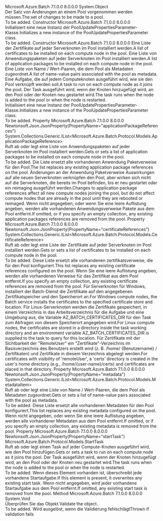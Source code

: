 <Type Name="PoolUpdatePropertiesParameter" FullName="Microsoft.Azure.Batch.Protocol.Models.PoolUpdatePropertiesParameter">
  <TypeSignature Language="C#" Value="public class PoolUpdatePropertiesParameter" />
  <TypeSignature Language="ILAsm" Value=".class public auto ansi beforefieldinit PoolUpdatePropertiesParameter extends System.Object" />
  <TypeSignature Language="DocId" Value="T:Microsoft.Azure.Batch.Protocol.Models.PoolUpdatePropertiesParameter" />
  <TypeSignature Language="VB.NET" Value="Public Class PoolUpdatePropertiesParameter" />
  <TypeSignature Language="F#" Value="type PoolUpdatePropertiesParameter = class" />
  <AssemblyInfo>
    <AssemblyName>Microsoft.Azure.Batch</AssemblyName>
    <AssemblyVersion>7.1.0.0</AssemblyVersion>
    <AssemblyVersion>8.0.0.0</AssemblyVersion>
  </AssemblyInfo>
  <Base>
    <BaseTypeName>System.Object</BaseTypeName>
  </Base>
  <Interfaces />
  <Docs>
    <summary>
            <span data-ttu-id="fdc57-101">Der Satz von Änderungen an einem Pool vorgenommen werden müssen.</span><span class="sxs-lookup"><span data-stu-id="fdc57-101">The set of changes to be made to a pool.</span></span>
            </summary>
    <remarks>To be added.</remarks>
  </Docs>
  <Members>
    <Member MemberName=".ctor">
      <MemberSignature Language="C#" Value="public PoolUpdatePropertiesParameter ();" />
      <MemberSignature Language="ILAsm" Value=".method public hidebysig specialname rtspecialname instance void .ctor() cil managed" />
      <MemberSignature Language="DocId" Value="M:Microsoft.Azure.Batch.Protocol.Models.PoolUpdatePropertiesParameter.#ctor" />
      <MemberSignature Language="VB.NET" Value="Public Sub New ()" />
      <MemberType>Constructor</MemberType>
      <AssemblyInfo>
        <AssemblyName>Microsoft.Azure.Batch</AssemblyName>
        <AssemblyVersion>7.1.0.0</AssemblyVersion>
        <AssemblyVersion>8.0.0.0</AssemblyVersion>
      </AssemblyInfo>
      <Parameters />
      <Docs>
        <summary>
            <span data-ttu-id="fdc57-102">Initialisiert eine neue Instanz der PoolUpdatePropertiesParameter-Klasse.</span><span class="sxs-lookup"><span data-stu-id="fdc57-102">Initializes a new instance of the PoolUpdatePropertiesParameter class.</span></span>
            </summary>
        <remarks>To be added.</remarks>
      </Docs>
    </Member>
    <Member MemberName=".ctor">
      <MemberSignature Language="C#" Value="public PoolUpdatePropertiesParameter (System.Collections.Generic.IList&lt;Microsoft.Azure.Batch.Protocol.Models.CertificateReference&gt; certificateReferences, System.Collections.Generic.IList&lt;Microsoft.Azure.Batch.Protocol.Models.ApplicationPackageReference&gt; applicationPackageReferences, System.Collections.Generic.IList&lt;Microsoft.Azure.Batch.Protocol.Models.MetadataItem&gt; metadata, Microsoft.Azure.Batch.Protocol.Models.StartTask startTask = null);" />
      <MemberSignature Language="ILAsm" Value=".method public hidebysig specialname rtspecialname instance void .ctor(class System.Collections.Generic.IList`1&lt;class Microsoft.Azure.Batch.Protocol.Models.CertificateReference&gt; certificateReferences, class System.Collections.Generic.IList`1&lt;class Microsoft.Azure.Batch.Protocol.Models.ApplicationPackageReference&gt; applicationPackageReferences, class System.Collections.Generic.IList`1&lt;class Microsoft.Azure.Batch.Protocol.Models.MetadataItem&gt; metadata, class Microsoft.Azure.Batch.Protocol.Models.StartTask startTask) cil managed" />
      <MemberSignature Language="DocId" Value="M:Microsoft.Azure.Batch.Protocol.Models.PoolUpdatePropertiesParameter.#ctor(System.Collections.Generic.IList{Microsoft.Azure.Batch.Protocol.Models.CertificateReference},System.Collections.Generic.IList{Microsoft.Azure.Batch.Protocol.Models.ApplicationPackageReference},System.Collections.Generic.IList{Microsoft.Azure.Batch.Protocol.Models.MetadataItem},Microsoft.Azure.Batch.Protocol.Models.StartTask)" />
      <MemberSignature Language="F#" Value="new Microsoft.Azure.Batch.Protocol.Models.PoolUpdatePropertiesParameter : System.Collections.Generic.IList&lt;Microsoft.Azure.Batch.Protocol.Models.CertificateReference&gt; * System.Collections.Generic.IList&lt;Microsoft.Azure.Batch.Protocol.Models.ApplicationPackageReference&gt; * System.Collections.Generic.IList&lt;Microsoft.Azure.Batch.Protocol.Models.MetadataItem&gt; * Microsoft.Azure.Batch.Protocol.Models.StartTask -&gt; Microsoft.Azure.Batch.Protocol.Models.PoolUpdatePropertiesParameter" Usage="new Microsoft.Azure.Batch.Protocol.Models.PoolUpdatePropertiesParameter (certificateReferences, applicationPackageReferences, metadata, startTask)" />
      <MemberType>Constructor</MemberType>
      <AssemblyInfo>
        <AssemblyName>Microsoft.Azure.Batch</AssemblyName>
        <AssemblyVersion>7.1.0.0</AssemblyVersion>
        <AssemblyVersion>8.0.0.0</AssemblyVersion>
      </AssemblyInfo>
      <Parameters>
        <Parameter Name="certificateReferences" Type="System.Collections.Generic.IList&lt;Microsoft.Azure.Batch.Protocol.Models.CertificateReference&gt;" />
        <Parameter Name="applicationPackageReferences" Type="System.Collections.Generic.IList&lt;Microsoft.Azure.Batch.Protocol.Models.ApplicationPackageReference&gt;" />
        <Parameter Name="metadata" Type="System.Collections.Generic.IList&lt;Microsoft.Azure.Batch.Protocol.Models.MetadataItem&gt;" />
        <Parameter Name="startTask" Type="Microsoft.Azure.Batch.Protocol.Models.StartTask" />
      </Parameters>
      <Docs>
        <param name="certificateReferences"><span data-ttu-id="fdc57-103">Eine Liste der Zertifikate auf jeder Serverknoten im Pool installiert werden.</span><span class="sxs-lookup"><span data-stu-id="fdc57-103">A list of certificates to be installed on each compute node in the pool.</span></span></param>
        <param name="applicationPackageReferences"><span data-ttu-id="fdc57-104">Eine Liste von Anwendungspaketen auf jeder Serverknoten im Pool installiert werden.</span><span class="sxs-lookup"><span data-stu-id="fdc57-104">A list of application packages to be installed on each compute node in the pool.</span></span></param>
        <param name="metadata"><span data-ttu-id="fdc57-105">Eine Liste von Name / Wert-Paaren, die dem Pool als Metadaten zugeordnet.</span><span class="sxs-lookup"><span data-stu-id="fdc57-105">A list of name-value pairs associated with the pool as metadata.</span></span></param>
        <param name="startTask"><span data-ttu-id="fdc57-106">Eine Aufgabe, die auf jedem Computeknoten ausgeführt wird, wie sie den Pool verknüpft werden soll.</span><span class="sxs-lookup"><span data-stu-id="fdc57-106">A task to run on each compute node as it joins the pool.</span></span> <span data-ttu-id="fdc57-107">Der Task ausgeführt wird, wenn der Knoten hinzugefügt wird, an den Pool oder der Knoten neu gestartet wird.</span><span class="sxs-lookup"><span data-stu-id="fdc57-107">The task runs when the node is added to the pool or when the node is restarted.</span></span></param>
        <summary>
            <span data-ttu-id="fdc57-108">Initialisiert eine neue Instanz der PoolUpdatePropertiesParameter-Klasse.</span><span class="sxs-lookup"><span data-stu-id="fdc57-108">Initializes a new instance of the PoolUpdatePropertiesParameter class.</span></span>
            </summary>
        <remarks>To be added.</remarks>
      </Docs>
    </Member>
    <Member MemberName="ApplicationPackageReferences">
      <MemberSignature Language="C#" Value="public System.Collections.Generic.IList&lt;Microsoft.Azure.Batch.Protocol.Models.ApplicationPackageReference&gt; ApplicationPackageReferences { get; set; }" />
      <MemberSignature Language="ILAsm" Value=".property instance class System.Collections.Generic.IList`1&lt;class Microsoft.Azure.Batch.Protocol.Models.ApplicationPackageReference&gt; ApplicationPackageReferences" />
      <MemberSignature Language="DocId" Value="P:Microsoft.Azure.Batch.Protocol.Models.PoolUpdatePropertiesParameter.ApplicationPackageReferences" />
      <MemberSignature Language="VB.NET" Value="Public Property ApplicationPackageReferences As IList(Of ApplicationPackageReference)" />
      <MemberSignature Language="F#" Value="member this.ApplicationPackageReferences : System.Collections.Generic.IList&lt;Microsoft.Azure.Batch.Protocol.Models.ApplicationPackageReference&gt; with get, set" Usage="Microsoft.Azure.Batch.Protocol.Models.PoolUpdatePropertiesParameter.ApplicationPackageReferences" />
      <MemberType>Property</MemberType>
      <AssemblyInfo>
        <AssemblyName>Microsoft.Azure.Batch</AssemblyName>
        <AssemblyVersion>7.1.0.0</AssemblyVersion>
        <AssemblyVersion>8.0.0.0</AssemblyVersion>
      </AssemblyInfo>
      <Attributes>
        <Attribute>
          <AttributeName>Newtonsoft.Json.JsonProperty(PropertyName="applicationPackageReferences")</AttributeName>
        </Attribute>
      </Attributes>
      <ReturnValue>
        <ReturnType>System.Collections.Generic.IList&lt;Microsoft.Azure.Batch.Protocol.Models.ApplicationPackageReference&gt;</ReturnType>
      </ReturnValue>
      <Docs>
        <summary>
            <span data-ttu-id="fdc57-109">Ruft ab oder legt eine Liste von Anwendungspaketen auf jeder Serverknoten im Pool installiert werden.</span><span class="sxs-lookup"><span data-stu-id="fdc57-109">Gets or sets a list of application packages to be installed on each compute node in the pool.</span></span>
            </summary>
        <value>To be added.</value>
        <remarks>
            <span data-ttu-id="fdc57-110">Die Liste ersetzt alle vorhandenen Anwendung Paketverweise für den Pool.</span><span class="sxs-lookup"><span data-stu-id="fdc57-110">The list replaces any existing application package references on the pool.</span></span> <span data-ttu-id="fdc57-111">Änderungen an der Anwendung Paketverweise Auswirkungen auf alle neuen Serverknoten verknüpfen den Pool, aber wirken sich nicht auf die Serverknoten, die bereits im Pool befinden, bis er neu gestartet oder ein reimaging ausgeführt werden.</span><span class="sxs-lookup"><span data-stu-id="fdc57-111">Changes to application package references affect all new compute nodes joining the pool, but do not affect compute nodes that are already in the pool until they are rebooted or reimaged.</span></span>
            <span data-ttu-id="fdc57-112">Wenn nicht angegeben, oder wenn Sie eine leere Auflistung angeben, werden alle vorhandenen Anwendungsverweise Pakete aus dem Pool entfernt.</span><span class="sxs-lookup"><span data-stu-id="fdc57-112">If omitted, or if you specify an empty collection, any existing application packages references are removed from the pool.</span></span>
            </remarks>
      </Docs>
    </Member>
    <Member MemberName="CertificateReferences">
      <MemberSignature Language="C#" Value="public System.Collections.Generic.IList&lt;Microsoft.Azure.Batch.Protocol.Models.CertificateReference&gt; CertificateReferences { get; set; }" />
      <MemberSignature Language="ILAsm" Value=".property instance class System.Collections.Generic.IList`1&lt;class Microsoft.Azure.Batch.Protocol.Models.CertificateReference&gt; CertificateReferences" />
      <MemberSignature Language="DocId" Value="P:Microsoft.Azure.Batch.Protocol.Models.PoolUpdatePropertiesParameter.CertificateReferences" />
      <MemberSignature Language="VB.NET" Value="Public Property CertificateReferences As IList(Of CertificateReference)" />
      <MemberSignature Language="F#" Value="member this.CertificateReferences : System.Collections.Generic.IList&lt;Microsoft.Azure.Batch.Protocol.Models.CertificateReference&gt; with get, set" Usage="Microsoft.Azure.Batch.Protocol.Models.PoolUpdatePropertiesParameter.CertificateReferences" />
      <MemberType>Property</MemberType>
      <AssemblyInfo>
        <AssemblyName>Microsoft.Azure.Batch</AssemblyName>
        <AssemblyVersion>7.1.0.0</AssemblyVersion>
        <AssemblyVersion>8.0.0.0</AssemblyVersion>
      </AssemblyInfo>
      <Attributes>
        <Attribute>
          <AttributeName>Newtonsoft.Json.JsonProperty(PropertyName="certificateReferences")</AttributeName>
        </Attribute>
      </Attributes>
      <ReturnValue>
        <ReturnType>System.Collections.Generic.IList&lt;Microsoft.Azure.Batch.Protocol.Models.CertificateReference&gt;</ReturnType>
      </ReturnValue>
      <Docs>
        <summary>
            <span data-ttu-id="fdc57-113">Ruft ab oder legt eine Liste der Zertifikate auf jeder Serverknoten im Pool installiert werden.</span><span class="sxs-lookup"><span data-stu-id="fdc57-113">Gets or sets a list of certificates to be installed on each compute node in the pool.</span></span>
            </summary>
        <value>To be added.</value>
        <remarks>
            <span data-ttu-id="fdc57-114">Diese Liste ersetzt alle vorhandenen zertifikatsverweise, die für den Pool konfiguriert.</span><span class="sxs-lookup"><span data-stu-id="fdc57-114">This list replaces any existing certificate references configured on the pool.</span></span> <span data-ttu-id="fdc57-115">Wenn Sie eine leere Auflistung angeben, werden alle vorhandenen Verweise für das Zertifikat aus dem Pool entfernt.</span><span class="sxs-lookup"><span data-stu-id="fdc57-115">If you specify an empty collection, any existing certificate references are removed from the pool.</span></span> <span data-ttu-id="fdc57-116">Für Serverknoten für Windows, installiert der Batch-Dienst die Zertifikate auf den angegebenen Zertifikatspeicher und den Speicherort an.</span><span class="sxs-lookup"><span data-stu-id="fdc57-116">For Windows compute nodes, the Batch service installs the certificates to the specified certificate store and location.</span></span> <span data-ttu-id="fdc57-117">Für Linux-Serverknoten werden die Zertifikate gespeichert, in einem Verzeichnis in das Arbeitsverzeichnis für die Aufgabe und eine Umgebung aus, die Variable AZ_BATCH_CERTIFICATES_DIR für den Task zum Abfragen von diesem Speicherort angegeben wird.</span><span class="sxs-lookup"><span data-stu-id="fdc57-117">For Linux compute nodes, the certificates are stored in a directory inside the task working directory and an environment variable AZ_BATCH_CERTIFICATES_DIR is supplied to the task to query for this location.</span></span> <span data-ttu-id="fdc57-118">Für Zertifikate mit der Sichtbarkeit der "RemoteUser" ein "Zertifikate"-Verzeichnis im Basisverzeichnis des Benutzers erstellt wird (z. B. /home/ {Benutzername} / Zertifikaten) und Zertifikate in diesem Verzeichnis abgelegt werden.</span><span class="sxs-lookup"><span data-stu-id="fdc57-118">For certificates with visibility of 'remoteUser', a 'certs' directory is created in the user's home directory (e.g., /home/{user-name}/certs) and certificates are placed in that directory.</span></span>
            </remarks>
      </Docs>
    </Member>
    <Member MemberName="Metadata">
      <MemberSignature Language="C#" Value="public System.Collections.Generic.IList&lt;Microsoft.Azure.Batch.Protocol.Models.MetadataItem&gt; Metadata { get; set; }" />
      <MemberSignature Language="ILAsm" Value=".property instance class System.Collections.Generic.IList`1&lt;class Microsoft.Azure.Batch.Protocol.Models.MetadataItem&gt; Metadata" />
      <MemberSignature Language="DocId" Value="P:Microsoft.Azure.Batch.Protocol.Models.PoolUpdatePropertiesParameter.Metadata" />
      <MemberSignature Language="VB.NET" Value="Public Property Metadata As IList(Of MetadataItem)" />
      <MemberSignature Language="F#" Value="member this.Metadata : System.Collections.Generic.IList&lt;Microsoft.Azure.Batch.Protocol.Models.MetadataItem&gt; with get, set" Usage="Microsoft.Azure.Batch.Protocol.Models.PoolUpdatePropertiesParameter.Metadata" />
      <MemberType>Property</MemberType>
      <AssemblyInfo>
        <AssemblyName>Microsoft.Azure.Batch</AssemblyName>
        <AssemblyVersion>7.1.0.0</AssemblyVersion>
        <AssemblyVersion>8.0.0.0</AssemblyVersion>
      </AssemblyInfo>
      <Attributes>
        <Attribute>
          <AttributeName>Newtonsoft.Json.JsonProperty(PropertyName="metadata")</AttributeName>
        </Attribute>
      </Attributes>
      <ReturnValue>
        <ReturnType>System.Collections.Generic.IList&lt;Microsoft.Azure.Batch.Protocol.Models.MetadataItem&gt;</ReturnType>
      </ReturnValue>
      <Docs>
        <summary>
            <span data-ttu-id="fdc57-119">Ruft ab oder legt eine Liste von Name / Wert-Paaren, die dem Pool als Metadaten zugeordnet.</span><span class="sxs-lookup"><span data-stu-id="fdc57-119">Gets or sets a list of name-value pairs associated with the pool as metadata.</span></span>
            </summary>
        <value>To be added.</value>
        <remarks>
            <span data-ttu-id="fdc57-120">Diese Liste ersetzt alle vorhandenen Metadaten für den Pool konfiguriert.</span><span class="sxs-lookup"><span data-stu-id="fdc57-120">This list replaces any existing metadata configured on the pool.</span></span> <span data-ttu-id="fdc57-121">Wenn nicht angegeben, oder wenn Sie eine leere Auflistung angeben, werden alle vorhandener Metadaten aus dem Pool entfernt.</span><span class="sxs-lookup"><span data-stu-id="fdc57-121">If omitted, or if you specify an empty collection, any existing metadata is removed from the pool.</span></span>
            </remarks>
      </Docs>
    </Member>
    <Member MemberName="StartTask">
      <MemberSignature Language="C#" Value="public Microsoft.Azure.Batch.Protocol.Models.StartTask StartTask { get; set; }" />
      <MemberSignature Language="ILAsm" Value=".property instance class Microsoft.Azure.Batch.Protocol.Models.StartTask StartTask" />
      <MemberSignature Language="DocId" Value="P:Microsoft.Azure.Batch.Protocol.Models.PoolUpdatePropertiesParameter.StartTask" />
      <MemberSignature Language="VB.NET" Value="Public Property StartTask As StartTask" />
      <MemberSignature Language="F#" Value="member this.StartTask : Microsoft.Azure.Batch.Protocol.Models.StartTask with get, set" Usage="Microsoft.Azure.Batch.Protocol.Models.PoolUpdatePropertiesParameter.StartTask" />
      <MemberType>Property</MemberType>
      <AssemblyInfo>
        <AssemblyName>Microsoft.Azure.Batch</AssemblyName>
        <AssemblyVersion>7.1.0.0</AssemblyVersion>
        <AssemblyVersion>8.0.0.0</AssemblyVersion>
      </AssemblyInfo>
      <Attributes>
        <Attribute>
          <AttributeName>Newtonsoft.Json.JsonProperty(PropertyName="startTask")</AttributeName>
        </Attribute>
      </Attributes>
      <ReturnValue>
        <ReturnType>Microsoft.Azure.Batch.Protocol.Models.StartTask</ReturnType>
      </ReturnValue>
      <Docs>
        <summary>
            <span data-ttu-id="fdc57-122">Ruft ab oder legt einen Task auf jeder Compute-Knoten ausgeführt wird, wie den Pool hinzufügen.</span><span class="sxs-lookup"><span data-stu-id="fdc57-122">Gets or sets a task to run on each compute node as it joins the pool.</span></span> <span data-ttu-id="fdc57-123">Der Task ausgeführt wird, wenn der Knoten hinzugefügt wird, an den Pool oder der Knoten neu gestartet wird.</span><span class="sxs-lookup"><span data-stu-id="fdc57-123">The task runs when the node is added to the pool or when the node is restarted.</span></span>
            </summary>
        <value>To be added.</value>
        <remarks>
            <span data-ttu-id="fdc57-124">Wenn dieses Element vorhanden ist, überschreibt jede vorhandene Startaufgabe.</span><span class="sxs-lookup"><span data-stu-id="fdc57-124">If this element is present, it overwrites any existing start task.</span></span>
            <span data-ttu-id="fdc57-125">Wenn nicht angegeben, wird jeder vorhandene Startaufgabe aus dem Pool entfernt.</span><span class="sxs-lookup"><span data-stu-id="fdc57-125">If omitted, any existing start task is removed from the pool.</span></span>
            </remarks>
      </Docs>
    </Member>
    <Member MemberName="Validate">
      <MemberSignature Language="C#" Value="public virtual void Validate ();" />
      <MemberSignature Language="ILAsm" Value=".method public hidebysig newslot virtual instance void Validate() cil managed" />
      <MemberSignature Language="DocId" Value="M:Microsoft.Azure.Batch.Protocol.Models.PoolUpdatePropertiesParameter.Validate" />
      <MemberSignature Language="VB.NET" Value="Public Overridable Sub Validate ()" />
      <MemberSignature Language="F#" Value="abstract member Validate : unit -&gt; unit&#xA;override this.Validate : unit -&gt; unit" Usage="poolUpdatePropertiesParameter.Validate " />
      <MemberType>Method</MemberType>
      <AssemblyInfo>
        <AssemblyName>Microsoft.Azure.Batch</AssemblyName>
        <AssemblyVersion>7.1.0.0</AssemblyVersion>
        <AssemblyVersion>8.0.0.0</AssemblyVersion>
      </AssemblyInfo>
      <ReturnValue>
        <ReturnType>System.Void</ReturnType>
      </ReturnValue>
      <Parameters />
      <Docs>
        <summary>
            <span data-ttu-id="fdc57-126">Überprüfen Sie das Objekt.</span><span class="sxs-lookup"><span data-stu-id="fdc57-126">Validate the object.</span></span>
            </summary>
        <remarks>To be added.</remarks>
        <exception cref="T:Microsoft.Rest.ValidationException">
            <span data-ttu-id="fdc57-127">Wird ausgelöst, wenn die Validierung fehlschlägt</span><span class="sxs-lookup"><span data-stu-id="fdc57-127">Thrown if validation fails</span></span>
            </exception>
      </Docs>
    </Member>
  </Members>
</Type>